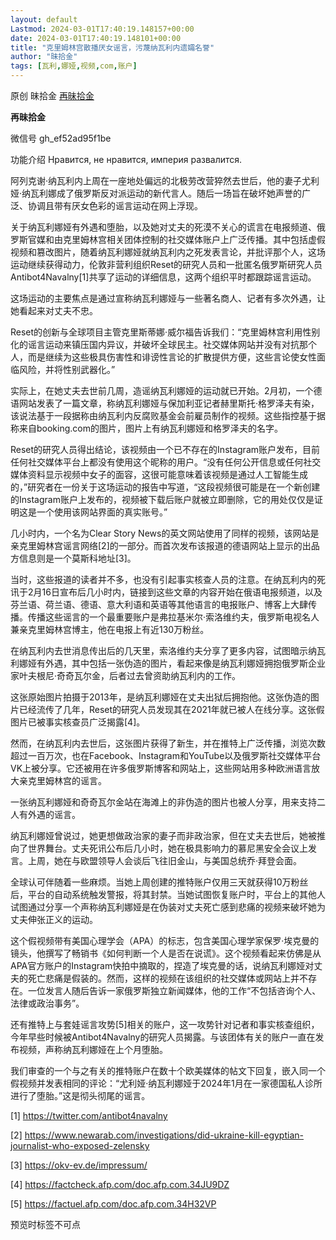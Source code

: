 ```yaml
---
layout: default
Lastmod: 2024-03-01T17:40:19.148157+00:00
date: 2024-03-01T17:40:19.148101+00:00
title: "克里姆林宫散播厌女谣言，污蔑纳瓦利内遗孀名誉"
author: "昧拾金"
tags: [瓦利,娜娅,视频,com,账户]
---
```


原创 昧拾金 [再昧拾金](javascript:void(0);)

**再昧拾金** 

微信号 gh\_ef52ad95f1be

功能介绍 Нравится, не нравится, империя развалится.

阿列克谢·纳瓦利内上周在一座地处偏远的北极劳改营猝然去世后，他的妻子尤利娅·纳瓦利娜成了俄罗斯反对派运动的新代言人。随后一场旨在破坏她声誉的广泛、协调且带有厌女色彩的谣言运动在网上浮现。

关于纳瓦利娜娅有外遇和堕胎，以及她对丈夫的死漠不关心的谎言在电报频道、俄罗斯官媒和由克里姆林宫相关团体控制的社交媒体账户上广泛传播。其中包括虚假视频和篡改图片，随着纳瓦利娜娅就纳瓦利内之死发表言论，并批评那个人，这场运动继续获得动力，伦敦非营利组织Reset的研究人员和一批匿名俄罗斯研究人员Antibot4Navalny\[1\]共享了运动的详细信息，这两个组织平时都跟踪谣言运动。

这场运动的主要焦点是通过宣称纳瓦利娜娅与一些著名商人、记者有多次外遇，让她看起来对丈夫不忠。

Reset的创新与全球项目主管克里斯蒂娜·威尔福告诉我们：“克里姆林宫利用性别化的谣言运动来镇压国内异议，并破坏全球民主。社交媒体网站并没有对抗那个人，而是继续为这些极具伤害性和诽谤性言论的扩散提供方便，这些言论使女性面临风险，并将性别武器化。”

实际上，在她丈夫去世前几周，造谣纳瓦利娜娅的运动就已开始。2月初，一个德语网站发表了一篇文章，称纳瓦利娜娅与保加利亚记者赫里斯托·格罗泽夫有染，该说法基于一段据称由纳瓦利内反腐败基金会前雇员制作的视频。这些指控基于据称来自booking.com的图片，图片上有纳瓦利娜娅和格罗泽夫的名字。

Reset的研究人员得出结论，该视频由一个已不存在的Instagram账户发布，目前任何社交媒体平台上都没有使用这个昵称的用户。“没有任何公开信息或任何社交媒体资料显示视频中女子的面容，这很可能意味着该视频是通过人工智能生成的，”研究者在一份关于这场运动的报告中写道，“这段视频很可能是在一个新创建的Instagram账户上发布的，视频被下载后账户就被立即删除，它的用处仅仅是证明这是一个使用该网站界面的真实账号。”

几小时内，一个名为Clear Story News的英文网站使用了同样的视频，该网站是亲克里姆林宫谣言网络\[2\]的一部分。而首次发布该报道的德语网站上显示的出品方信息则是一个莫斯科地址\[3\]。

当时，这些报道的读者并不多，也没有引起事实核查人员的注意。在纳瓦利内的死讯于2月16日宣布后几小时内，链接到这些文章的内容开始在俄语电报频道，以及芬兰语、荷兰语、德语、意大利语和英语等其他语言的电报账户、博客上大肆传播。传播这些谣言的一个最重要账户是弗拉基米尔·索洛维约夫，俄罗斯电视名人兼亲克里姆林宫博主，他在电报上有近130万粉丝。

在纳瓦利内去世消息传出后的几天里，索洛维约夫分享了更多内容，试图暗示纳瓦利娜娅有外遇，其中包括一张伪造的图片，看起来像是纳瓦利娜娅拥抱俄罗斯企业家叶夫根尼·奇奇瓦尔金，后者过去曾资助纳瓦利内的工作。

这张原始图片拍摄于2013年，是纳瓦利娜娅在丈夫出狱后拥抱他。这张伪造的图片已经流传了几年，Reset的研究人员发现其在2021年就已被人在线分享。这张假图片已被事实核查员广泛揭露\[4\]。

然而，在纳瓦利内去世后，这张图片获得了新生，并在推特上广泛传播，浏览次数超过一百万次，也在Facebook、Instagram和YouTube以及俄罗斯社交媒体平台VK上被分享。它还被用在许多俄罗斯博客和网站上，这些网站用多种欧洲语言放大亲克里姆林宫的谣言。

一张纳瓦利娜娅和奇奇瓦尔金站在海滩上的非伪造的图片也被人分享，用来支持二人有外遇的谣言。

纳瓦利娜娅曾说过，她更想做政治家的妻子而非政治家，但在丈夫去世后，她被推向了世界舞台。丈夫死讯公布后几小时，她在极具影响力的慕尼黑安全会议上发言。上周，她在与欧盟领导人会谈后飞往旧金山，与美国总统乔·拜登会面。

全球认可伴随着一些麻烦。当她上周创建的推特账户仅用三天就获得10万粉丝后，平台的自动系统触发警报，将其封禁。当她试图恢复账户时，平台上的其他人试图通过分享一个声称纳瓦利娜娅是在伪装对丈夫死亡感到悲痛的视频来破坏她为丈夫伸张正义的运动。

这个假视频带有美国心理学会（APA）的标志，包含美国心理学家保罗·埃克曼的镜头，他撰写了畅销书《如何判断一个人是否在说谎》。这个视频看起来仿佛是从APA官方账户的Instagram快拍中摘取的，捏造了埃克曼的话，说纳瓦利娜娅对丈夫的死亡悲痛是假装的。然而，这样的视频在该组织的社交媒体或网站上并不存在。一位发言人随后告诉一家俄罗斯独立新闻媒体，他的工作“不包括咨询个人、法律或政治事务”。

还有推特上与套娃谣言攻势\[5\]相关的账户，这一攻势针对记者和事实核查组织，今年早些时候被Antibot4Navalny的研究人员揭露。与该团体有关的账户一直在发布视频，声称纳瓦利娜娅在上个月堕胎。

我们审查的一个与之有关的推特账户在数十个欧美媒体的帖文下回复，嵌入同一个假视频并发表相同的评论：“尤利娅·纳瓦利娜娅于2024年1月在一家德国私人诊所进行了堕胎。”这是彻头彻尾的谣言。

  

\[1\] https://twitter.com/antibot4navalny

\[2\] https://www.newarab.com/investigations/did-ukraine-kill-egyptian-journalist-who-exposed-zelensky

\[3\] https://okv-ev.de/impressum/

\[4\] https://factcheck.afp.com/doc.afp.com.34JU9DZ

\[5\] https://factuel.afp.com/doc.afp.com.34H32VP

预览时标签不可点

